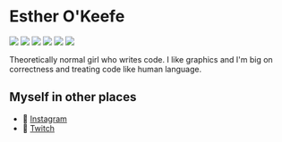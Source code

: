 # Esther O'Keefe
![](https://img.shields.io/badge/🌈-LGBTQIA+-ffdae9)
![](https://img.shields.io/badge/-Ada-00f591) 
![](https://img.shields.io/badge/-SPARK-491740)
![](https://img.shields.io/badge/-C%2B%2B-f34b7d)
![](https://img.shields.io/badge/-Objective_C-438EFF)
![](https://img.shields.io/badge/-Vulkan-AA2222)

Theoretically normal girl who writes code. I like graphics and I'm big on correctness and treating code like human language.

## Myself in other places
 * 📸 [Instagram](https://instagram.com/estherhogsby)
 * 🎥 [Twitch](https://twitch.tv/esthermations)
